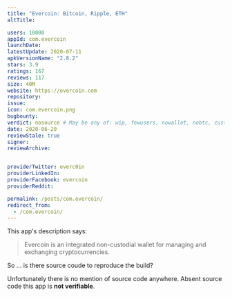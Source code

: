 ```yaml
---
title: "Evercoin: Bitcoin, Ripple, ETH"
altTitle: 

users: 10000
appId: com.evercoin
launchDate: 
latestUpdate: 2020-07-11
apkVersionName: "2.8.2"
stars: 3.9
ratings: 167
reviews: 117
size: 40M
website: https://evercoin.com
repository: 
issue: 
icon: com.evercoin.png
bugbounty: 
verdict: nosource # May be any of: wip, fewusers, nowallet, nobtc, custodial, nosource, nonverifiable, reproducible, bounty, defunct
date: 2020-06-20
reviewStale: true
signer: 
reviewArchive:


providerTwitter: everc0in
providerLinkedIn: 
providerFacebook: evercoin
providerReddit: 

permalink: /posts/com.evercoin/
redirect_from:
  - /com.evercoin/
---
```



This app's description says:

> Evercoin is an integrated non-custodial wallet for managing and exchanging
  cryptocurrencies.

So ... is there source coude to reproduce the build?

Unfortunately there is no mention of source code anywhere. Absent source code
this app is **not verifiable**.
